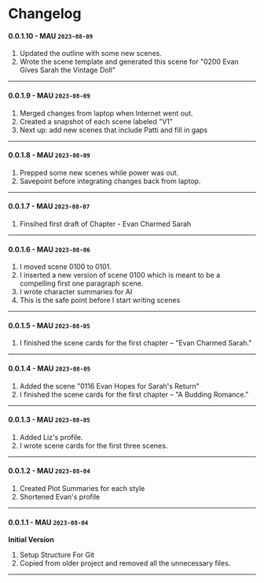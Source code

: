 # Changelog

#### 0.0.1.10 - MAU `2023-08-09`
1. Updated the outline with some new scenes.
2. Wrote the scene template and generated this scene for "0200 Evan Gives Sarah the Vintage Doll"
----

#### 0.0.1.9 - MAU `2023-08-09`
1. Merged changes from laptop when Internet went out.
2. Created a snapshot of each scene labeled "V1"
3. Next up: add new scenes that include Patti and fill in gaps
----

#### 0.0.1.8 - MAU `2023-08-09`
1. Prepped some new scenes while  power was out.
2. Savepoint before integrating changes back from laptop.
----

#### 0.0.1.7 - MAU `2023-08-07`
1. Finsihed first draft of  Chapter - Evan Charmed Sarah
----

#### 0.0.1.6 - MAU `2023-08-06`
1. I moved scene 0100 to 0101.
2. I inserted a new version of scene 0100 which is meant to be a compelling first one paragraph scene.
3. I wrote character summaries for AI
4. This is the safe point before I start writing scenes
----


#### 0.0.1.5 - MAU `2023-08-05`
1. I finished the scene cards for the first chapter – "Evan Charmed Sarah."
----

#### 0.0.1.4 - MAU `2023-08-05`
1. Added the scene "0116 Evan Hopes for Sarah's Return"
2. I finished the scene cards for the first chapter – "A Budding Romance."
----

#### 0.0.1.3 - MAU `2023-08-05`
1. Added Liz's profile.
2. I wrote scene cards for the first three scenes.
----

#### 0.0.1.2 - MAU `2023-08-04`
1. Created Plot Summaries for each style
2. Shortened Evan's profile
----

#### 0.0.1.1 - MAU `2023-08-04`

**Initial Version** 

1. Setup Structure For Git
2. Copied from older project and removed all the unnecessary files.
----

